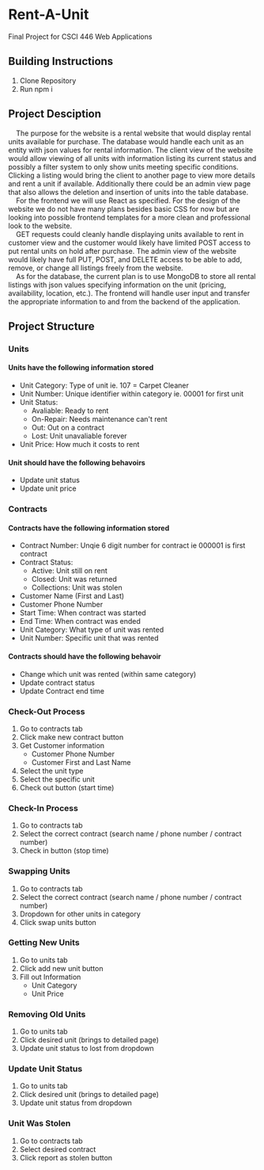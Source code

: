 # Rent-A-Unit
Final Project for CSCI 446 Web Applications

## Building Instructions
1. Clone Repository 
2. Run npm i
## Project Desciption
&nbsp;&nbsp;&nbsp;&nbsp;The purpose for the website is a rental website that would display rental units available for purchase. The database would handle each unit as an entity with json values for rental information. The client view of the website would allow viewing of all units with information listing its current status and possibly a filter system to only show units meeting specific conditions. Clicking a listing would bring the client to another page to view more details and rent a unit if available. Additionally there could be an admin view page that also allows the deletion and insertion of units into the table database.\
&nbsp;&nbsp;&nbsp;&nbsp;For the frontend we will use React as specified. For the design of the website we do not have many plans besides basic CSS for now but are looking into possible frontend templates for a more clean and professional look to the website.  \
&nbsp;&nbsp;&nbsp;&nbsp;GET requests could cleanly handle displaying units available to rent in customer view and the customer would likely have limited POST access to put rental units on hold after purchase. The admin view of the website would likely have full PUT, POST, and DELETE access to be able to add, remove, or change all listings freely from the website.\
&nbsp;&nbsp;&nbsp;&nbsp;As for the database, the current plan is to use MongoDB to store all rental listings with json values specifying information on the unit (pricing, availability, location, etc.). The frontend will handle user input and transfer the appropriate information to and from the backend of the application. 

## Project Structure
### Units
#### Units have the following information stored
- Unit Category: Type of unit ie. 107 = Carpet Cleaner
- Unit Number: Unique identifier within category ie. 00001 for first unit
- Unit Status:
    - Avaliable: Ready to rent
    - On-Repair: Needs maintenance can't rent
    - Out: Out on a contract
    - Lost: Unit unavaliable forever 
- Unit Price: How much it costs to rent
#### Unit should have the following behavoirs
- Update unit status
- Update unit price
### Contracts
#### Contracts have the following information stored
- Contract Number: Unqie 6 digit number for contract ie 000001 is first contract
- Contract Status:
    - Active: Unit still on rent
    - Closed: Unit was returned
    - Collections: Unit was stolen
- Customer Name (First and Last)
- Customer Phone Number
- Start Time: When contract was started
- End Time: When contract was ended
- Unit Category: What type of unit was rented
- Unit Number: Specific unit that was rented
#### Contracts should have the following behavoir
- Change which unit was rented (within same category)
- Update contract status
- Update Contract end time
### Check-Out Process
1. Go to contracts tab 
2. Click make new contract button
3. Get Customer information
    - Customer Phone Number
    - Customer First and Last Name
4. Select the unit type
5. Select the specific unit
6. Check out button (start time)
### Check-In Process
1. Go to contracts tab
2. Select the correct contract (search name / phone number / contract number)
3. Check in button (stop time)
### Swapping Units
1. Go to contracts tab
2. Select the correct contract (search name / phone number / contract number)
3. Dropdown for other units in category
4. Click swap units button
### Getting New Units
1. Go to units tab
2. Click add new unit button
3. Fill out Information
    - Unit Category
    - Unit Price
### Removing Old Units
1. Go to units tab
2. Click desired unit (brings to detailed page)
3. Update unit status to lost from dropdown
### Update Unit Status
1. Go to units tab
2. Click desired unit (brings to detailed page)
3. Update unit status from dropdown
### Unit Was Stolen
1. Go to contracts tab
2. Select desired contract
3. Click report as stolen button